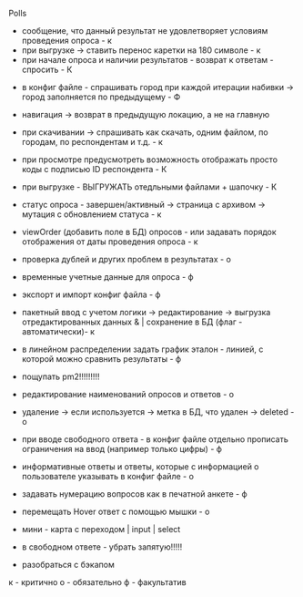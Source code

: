 Polls
+ сообщение, что данный результат не удовлетворяет условиям проведения опроса - к
+ при выгрузке -> ставить перенос каретки на 180 символе - к
+ при начале опроса и наличии результатов - возврат к ответам - спросить - К

- в конфиг файле - спрашивать город при каждой итерации набивки -> город заполняется по предыдущему - Ф

- навигация -> возврат в предыдущую локацию, а не на главную

- при скачивании -> спрашивать как скачать, одним файлом, по городам, по респондентам и т.д. - к
- при просмотре предусмотреть возможность отображать просто коды с подписью ID респондента - К
- при выгрузке - ВЫГРУЖАТЬ отедльными файлами + шапочку - К
- статус опроса - завершен/активный -> страница с архивом -> мутация с обновлением статуса - к
- viewOrder (добавить поле в БД) опросов - или задавать порядок отображения от даты проведения опроса - к
- проверка дублей и других проблем в результатах - о
- временные учетные данные для опроса - ф
- экспорт и импорт конфиг файла - ф

- пакетный ввод с учетом логики -> редактирование -> выгрузка отредактированных данных & | сохранение в БД (флаг - автоматически)- к

- в линейном распределении задать график эталон - линией, с которой можно сравнить результаты - ф

- пощупать pm2!!!!!!!!!


- редактирование наименований опросов и ответов - о
- удаление -> если используется -> метка в БД, что удален -> deleted - о
- при вводе свободного ответа - в конфиг файле отдельно прописать ограничения на ввод (например только цифры) - ф
- информативные ответы и ответы, которые с информацией о пользователе указывать в конфиг файле - о

- задавать нумерацию вопросов как в печатной анкете - ф
- перемещать Hover ответ с помощью мышки - о

- мини - карта с переходом | input | select

+ в свободном ответе - убрать запятую!!!!!
- разобраться с бэкапом








к - критично
о - обязательно
ф - факультатив